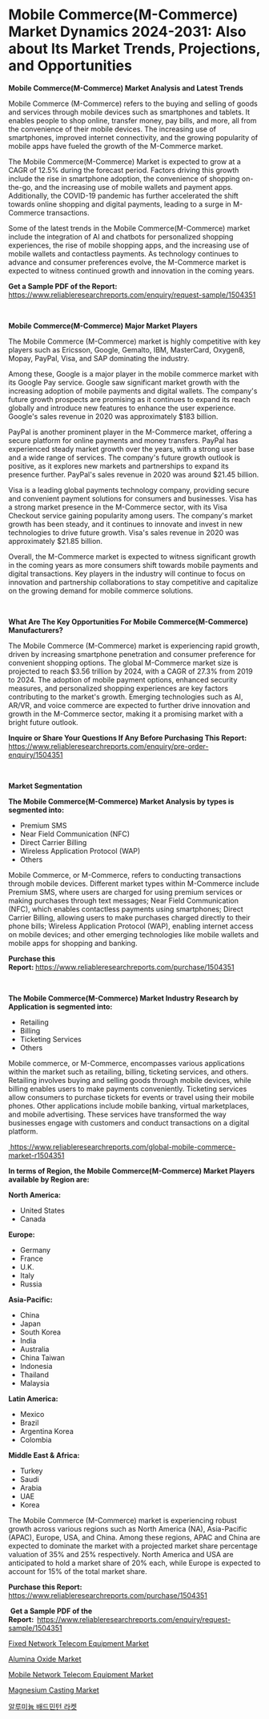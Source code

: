 <p><h1>Mobile Commerce(M-Commerce) Market Dynamics 2024-2031: Also about Its Market Trends, Projections, and Opportunities</h1></p><p><strong>Mobile Commerce(M-Commerce) Market Analysis and Latest Trends</strong></p>
<p><p>Mobile Commerce (M-Commerce) refers to the buying and selling of goods and services through mobile devices such as smartphones and tablets. It enables people to shop online, transfer money, pay bills, and more, all from the convenience of their mobile devices. The increasing use of smartphones, improved internet connectivity, and the growing popularity of mobile apps have fueled the growth of the M-Commerce market.</p><p>The Mobile Commerce(M-Commerce) Market is expected to grow at a CAGR of 12.5% during the forecast period. Factors driving this growth include the rise in smartphone adoption, the convenience of shopping on-the-go, and the increasing use of mobile wallets and payment apps. Additionally, the COVID-19 pandemic has further accelerated the shift towards online shopping and digital payments, leading to a surge in M-Commerce transactions.</p><p>Some of the latest trends in the Mobile Commerce(M-Commerce) market include the integration of AI and chatbots for personalized shopping experiences, the rise of mobile shopping apps, and the increasing use of mobile wallets and contactless payments. As technology continues to advance and consumer preferences evolve, the M-Commerce market is expected to witness continued growth and innovation in the coming years.</p></p>
<p><strong>Get a Sample PDF of the Report:&nbsp;</strong> <a href="https://www.reliableresearchreports.com/enquiry/request-sample/1504351">https://www.reliableresearchreports.com/enquiry/request-sample/1504351</a></p>
<p>&nbsp;</p>
<p><strong>Mobile Commerce(M-Commerce) Major Market Players</strong></p>
<p><p>The Mobile Commerce (M-Commerce) market is highly competitive with key players such as Ericsson, Google, Gemalto, IBM, MasterCard, Oxygen8, Mopay, PayPal, Visa, and SAP dominating the industry. </p><p>Among these, Google is a major player in the mobile commerce market with its Google Pay service. Google saw significant market growth with the increasing adoption of mobile payments and digital wallets. The company's future growth prospects are promising as it continues to expand its reach globally and introduce new features to enhance the user experience. Google's sales revenue in 2020 was approximately $183 billion.</p><p>PayPal is another prominent player in the M-Commerce market, offering a secure platform for online payments and money transfers. PayPal has experienced steady market growth over the years, with a strong user base and a wide range of services. The company's future growth outlook is positive, as it explores new markets and partnerships to expand its presence further. PayPal's sales revenue in 2020 was around $21.45 billion.</p><p>Visa is a leading global payments technology company, providing secure and convenient payment solutions for consumers and businesses. Visa has a strong market presence in the M-Commerce sector, with its Visa Checkout service gaining popularity among users. The company's market growth has been steady, and it continues to innovate and invest in new technologies to drive future growth. Visa's sales revenue in 2020 was approximately $21.85 billion. </p><p>Overall, the M-Commerce market is expected to witness significant growth in the coming years as more consumers shift towards mobile payments and digital transactions. Key players in the industry will continue to focus on innovation and partnership collaborations to stay competitive and capitalize on the growing demand for mobile commerce solutions.</p></p>
<p>&nbsp;</p>
<p><strong>What Are The Key Opportunities For Mobile Commerce(M-Commerce) Manufacturers?</strong></p>
<p><p>The Mobile Commerce (M-Commerce) market is experiencing rapid growth, driven by increasing smartphone penetration and consumer preference for convenient shopping options. The global M-Commerce market size is projected to reach $3.56 trillion by 2024, with a CAGR of 27.3% from 2019 to 2024. The adoption of mobile payment options, enhanced security measures, and personalized shopping experiences are key factors contributing to the market's growth. Emerging technologies such as AI, AR/VR, and voice commerce are expected to further drive innovation and growth in the M-Commerce sector, making it a promising market with a bright future outlook.</p></p>
<p><strong>Inquire or Share Your Questions If Any Before Purchasing This Report:</strong> <a href="https://www.reliableresearchreports.com/enquiry/pre-order-enquiry/1504351">https://www.reliableresearchreports.com/enquiry/pre-order-enquiry/1504351</a></p>
<p>&nbsp;</p>
<p><strong>Market Segmentation</strong></p>
<p><strong>The Mobile Commerce(M-Commerce) Market Analysis by types is segmented into:</strong></p>
<p><ul><li>Premium SMS</li><li>Near Field Communication (NFC)</li><li>Direct Carrier Billing</li><li>Wireless Application Protocol (WAP)</li><li>Others</li></ul></p>
<p><p>Mobile Commerce, or M-Commerce, refers to conducting transactions through mobile devices. Different market types within M-Commerce include Premium SMS, where users are charged for using premium services or making purchases through text messages; Near Field Communication (NFC), which enables contactless payments using smartphones; Direct Carrier Billing, allowing users to make purchases charged directly to their phone bills; Wireless Application Protocol (WAP), enabling internet access on mobile devices; and other emerging technologies like mobile wallets and mobile apps for shopping and banking.</p></p>
<p><strong>Purchase this Report:&nbsp;</strong><a href="https://www.reliableresearchreports.com/purchase/1504351">https://www.reliableresearchreports.com/purchase/1504351</a></p>
<p>&nbsp;</p>
<p><strong>The Mobile Commerce(M-Commerce) Market Industry Research by Application is segmented into:</strong></p>
<p><ul><li>Retailing</li><li>Billing</li><li>Ticketing Services</li><li>Others</li></ul></p>
<p><p>Mobile commerce, or M-Commerce, encompasses various applications within the market such as retailing, billing, ticketing services, and others. Retailing involves buying and selling goods through mobile devices, while billing enables users to make payments conveniently. Ticketing services allow consumers to purchase tickets for events or travel using their mobile phones. Other applications include mobile banking, virtual marketplaces, and mobile advertising. These services have transformed the way businesses engage with customers and conduct transactions on a digital platform.</p></p>
<p><a href="https://www.reliableresearchreports.com/global-mobile-commerce-market-r1504351">&nbsp;https://www.reliableresearchreports.com/global-mobile-commerce-market-r1504351</a></p>
<p><strong>In terms of Region, the Mobile Commerce(M-Commerce) Market Players available by Region are:</strong></p>
<p>
    <p> <strong> North America: </strong>
        <ul>
            <li>United States</li>
            <li>Canada</li>
        </ul>
        </p> 
    <p> <strong> Europe: </strong>
        <ul>
            <li>Germany</li>
            <li>France</li>
            <li>U.K.</li>
            <li>Italy</li>
            <li>Russia</li>
        </ul>
        </p> 
    <p> <strong> Asia-Pacific: </strong>
        <ul>
            <li>China</li>
            <li>Japan</li>
            <li>South Korea</li>
            <li>India</li>
            <li>Australia</li>
            <li>China Taiwan</li>
            <li>Indonesia</li>
            <li>Thailand</li>
            <li>Malaysia</li>
        </ul>
        </p> 
    <p> <strong> Latin America: </strong>
        <ul>
            <li>Mexico</li>
            <li>Brazil</li>
            <li>Argentina Korea</li>
            <li>Colombia</li>
        </ul>
        </p> 
    <p> <strong> Middle East & Africa: </strong>
        <ul>
            <li>Turkey</li>
            <li>Saudi</li>
            <li>Arabia</li>
            <li>UAE</li>
            <li>Korea</li>
        </ul>
    </p>
    </p>
<p><p>The Mobile Commerce (M-Commerce) market is experiencing robust growth across various regions such as North America (NA), Asia-Pacific (APAC), Europe, USA, and China. Among these regions, APAC and China are expected to dominate the market with a projected market share percentage valuation of 35% and 25% respectively. North America and USA are anticipated to hold a market share of 20% each, while Europe is expected to account for 15% of the total market share.</p></p>
<p><strong>Purchase this Report: </strong><a href="https://www.reliableresearchreports.com/purchase/1504351">https://www.reliableresearchreports.com/purchase/1504351</a></p>
<p>&nbsp;<strong>Get a Sample PDF of the Report:&nbsp;&nbsp;</strong><a href="https://www.reliableresearchreports.com/enquiry/request-sample/1504351">https://www.reliableresearchreports.com/enquiry/request-sample/1504351</a></p>
<p><strong></strong></p>
<p><p><a href="https://github.com/pjcfca/Market-Research-Report-List-2/blob/main/fixed-network-telecom-equipment-market.md">Fixed Network Telecom Equipment Market</a></p><p><a href="https://issuu.com/reportprime-2/docs/alumina-oxide-market-size-2030.pptx">Alumina Oxide Market</a></p><p><a href="https://github.com/wusalecollins540tpqoz/Market-Research-Report-List-1/blob/main/mobile-network-telecom-equipment-market.md">Mobile Network Telecom Equipment Market</a></p><p><a href="https://issuu.com/reportprime-2/docs/magnesium-casting-market-size-2030.pptx">Magnesium Casting Market</a></p><p><a href="https://github.com/Maeennan456456/Market-Research-Report-List-1/blob/main/933189418775.md">알루미늄 배드민턴 라켓</a></p></p>